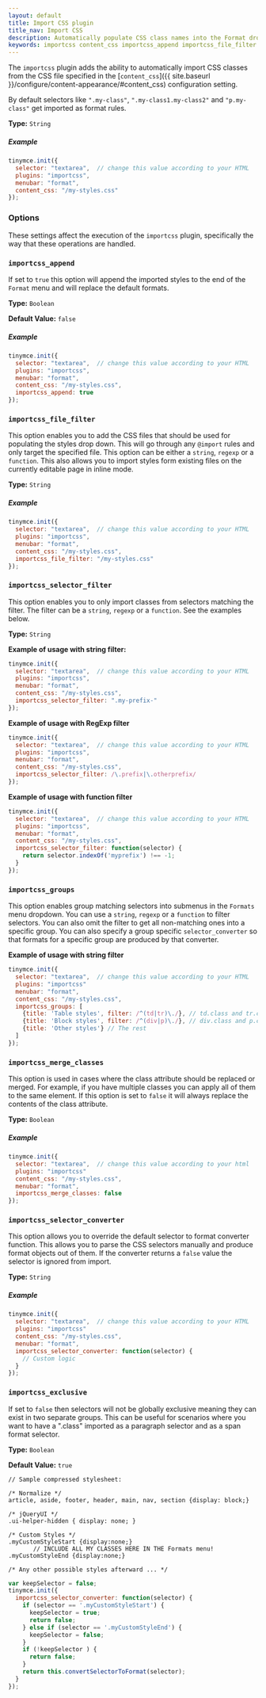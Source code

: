 ```yaml
---
layout: default
title: Import CSS plugin
title_nav: Import CSS
description: Automatically populate CSS class names into the Format dropdown.
keywords: importcss content_css importcss_append importcss_file_filter importcss_selector_filter importcss_groups importcss_merge_classes importcss_selector_converter importcss_exclusive
---
```


The `importcss` plugin adds the ability to automatically import CSS classes from the CSS file specified in the [`content_css`]({{ site.baseurl }}/configure/content-appearance/#content_css) configuration setting.

By default selectors like `".my-class"`, `".my-class1.my-class2"` and `"p.my-class"` get imported as format rules.

**Type:** `String`

##### Example

```js
tinymce.init({
  selector: "textarea",  // change this value according to your HTML
  plugins: "importcss",
  menubar: "format",
  content_css: "/my-styles.css"
});
```

### Options

These settings affect the execution of the `importcss` plugin, specifically the way that these operations are handled.

### `importcss_append`

If set to `true` this option will append the imported styles to the end of the `Format` menu and will replace the default formats.

**Type:** `Boolean`

**Default Value:** `false`

##### Example

```js
tinymce.init({
  selector: "textarea",  // change this value according to your HTML
  plugins: "importcss",
  menubar: "format",
  content_css: "/my-styles.css",
  importcss_append: true
});
```

### `importcss_file_filter`

This option enables you to add the CSS files that should be used for populating the styles drop down. This will go through any `@import` rules and only target the specified file. This option can be either a `string`, `regexp` or a `function`. This also allows you to import styles form existing files on the currently editable page in inline mode.

**Type:** `String`

##### Example

```js
tinymce.init({
  selector: "textarea",  // change this value according to your HTML
  plugins: "importcss",
  menubar: "format",
  content_css: "/my-styles.css",
  importcss_file_filter: "/my-styles.css"
});
```

### `importcss_selector_filter`

This option enables you to only import classes from selectors matching the filter. The filter can be a `string`, `regexp` or a `function`. See the examples below.

**Type:** `String`

**Example of usage with string filter:**

```js
tinymce.init({
  selector: "textarea",  // change this value according to your HTML
  plugins: "importcss",
  menubar: "format",
  content_css: "/my-styles.css",
  importcss_selector_filter: ".my-prefix-"
});
```

**Example of usage with RegExp filter**

```js
tinymce.init({
  selector: "textarea",  // change this value according to your HTML
  plugins: "importcss",
  menubar: "format",
  content_css: "/my-styles.css",
  importcss_selector_filter: /\.prefix|\.otherprefix/
});
```

**Example of usage with function filter**

```js
tinymce.init({
  selector: "textarea",  // change this value according to your HTML
  plugins: "importcss",
  menubar: "format",
  content_css: "/my-styles.css",
  importcss_selector_filter: function(selector) {
    return selector.indexOf('myprefix') !== -1;
  }
});
```

### `importcss_groups`

This option enables group matching selectors into submenus in the `Formats` menu dropdown. You can use a `string`, `regexp` or a `function` to filter selectors. You can also omit the filter to get all non-matching ones into a specific group. You can also specify a group specific `selector_converter` so that formats for a specific group are produced by that converter.

**Example of usage with string filter**

```js
tinymce.init({
  selector: "textarea",  // change this value according to your HTML
  plugins: "importcss"
  menubar: "format",
  content_css: "/my-styles.css",
  importcss_groups: [
    {title: 'Table styles', filter: /^(td|tr)\./}, // td.class and tr.class
    {title: 'Block styles', filter: /^(div|p)\./}, // div.class and p.class
    {title: 'Other styles'} // The rest
  ]
});
```

### `importcss_merge_classes`

This option is used in cases where the class attribute should be replaced or merged. For example, if you have multiple classes you can apply all of them to the same element. If this option is set to `false` it will always replace the contents of the class attribute.

**Type:** `Boolean`

##### Example

```js
tinymce.init({
  selector: "textarea",  // change this value according to your html
  plugins: "importcss"
  content_css: "/my-styles.css",
  menubar: "format",
  importcss_merge_classes: false
});
```

### `importcss_selector_converter`

This option allows you to override the default selector to format converter function. This allows you to parse the CSS selectors manually and produce format objects out of them. If the converter returns a `false` value the selector is ignored from import.

**Type:** `String`

##### Example

```js
tinymce.init({
  selector: "textarea",  // change this value according to your HTML
  plugins: "importcss"
  content_css: "/my-styles.css",
  menubar: "format",
  importcss_selector_converter: function(selector) {
    // Custom logic
  }
});
```

### `importcss_exclusive`

If set to `false` then selectors will not be globally exclusive meaning they can exist in two separate groups. This can be useful for scenarios where you want to have a ".class" imported as a paragraph selector and as a span format selector.

**Type:** `Boolean`

**Default Value:** `true`

```
// Sample compressed stylesheet:

/* Normalize */
article, aside, footer, header, main, nav, section {display: block;}

/* jQueryUI */
.ui-helper-hidden { display: none; }

/* Custom Styles */
.myCustomStyleStart {display:none;}
       // INCLUDE ALL MY CLASSES HERE IN THE Formats menu!
.myCustomStyleEnd {display:none;}

/* Any other possible styles afterward ... */
```

```js
var keepSelector = false;
tinymce.init({
  importcss_selector_converter: function(selector) {
    if (selector == '.myCustomStyleStart') {
      keepSelector = true;
      return false;
    } else if (selector == '.myCustomStyleEnd') {
      keepSelector = false;
    }
    if (!keepSelector ) {
      return false;
    }
    return this.convertSelectorToFormat(selector);
  }
});
```
